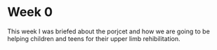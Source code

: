 # Week 0

This week I was briefed about the porjcet and how we are going to be helping children and teens for their upper limb rehibilitation.
 
<!--stackedit_data:
eyJoaXN0b3J5IjpbLTgyNTAyNzY1OCwtMzMyNDU1MzYzXX0=
-->